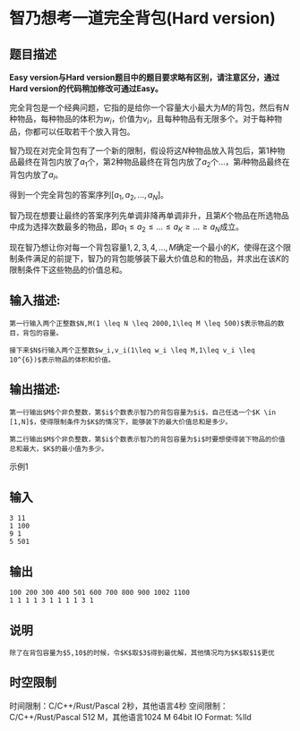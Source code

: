 # 智乃想考一道完全背包(Hard version)

## 题目描述

****Easy version与Hard version题目中的题目要求略有区别，请注意区分，通过Hard version的代码稍加修改可通过Easy。****

  


完全背包是一个经典问题，它指的是给你一个容量大小最大为$M$的背包，然后有$N$种物品，每种物品的体积为$w_i$，价值为$v_i$，且每种物品有无限多个。对于每种物品，你都可以任取若干个放入背包。  
  


智乃现在对完全背包有了一个新的限制，假设将这$N$种物品放入背包后，第$1$种物品最终在背包内放了$a_{1}$个，第$2$种物品最终在背包内放了$a_{2}$个...，第$i$种物品最终在背包内放了$a_{i}$。 

  


得到一个完全背包的答案序列$[a_{1},a_{2},...,a_{N}]$。 

  


智乃现在想要让最终的答案序列先单调非降再单调非升，且第$K$个物品在所选物品中成为选择次数最多的物品，即$a_{1}\leq a_{2}\leq ... \leq a_{K} \geq ...\geq a_{N}$成立。 

  
现在智乃想让你对每一个背包容量$1,2,3,4,...,M$确定一个最小的$K$，使得在这个限制条件满足的前提下，智乃的背包能够装下最大价值总和的物品，并求出在该$K$的限制条件下这些物品的价值总和。  


## 输入描述:
    
    
    第一行输入两个正整数$N,M(1 \leq N \leq 2000,1\leq M \leq 500)$表示物品的数目，背包的容量。  
      
    接下来$N$行输入两个正整数$w_i,v_i(1\leq w_i \leq M,1\leq v_i \leq 10^{6})$表示物品的体积和价值。

## 输出描述:
    
    
      
    
    
    第一行输出$M$个非负整数，第$i$个数表示智乃的背包容量为$i$，自己任选一个$K \in [1,N]$，使得限制条件为$K$的情况下，能够装下的最大价值总和是多少。  
      
    第二行输出$M$个非负整数，第$i$个数表示智乃的背包容量为$i$时要想使得装下物品的价值总和最大，$K$的最小值为多少。
    
      
    

示例1 

## 输入
    
    
    3 11
    1 100
    9 1
    5 501

## 输出
    
    
    100 200 300 400 501 600 700 800 900 1002 1100
    1 1 1 1 3 1 1 1 1 3 1

## 说明
    
    
    除了在背包容量为$5,10$的时候，令$K$取$3$得到最优解，其他情况均为$K$取$1$更优


## 时空限制

时间限制：C/C++/Rust/Pascal 2秒，其他语言4秒
空间限制：C/C++/Rust/Pascal 512 M，其他语言1024 M
64bit IO Format: %lld